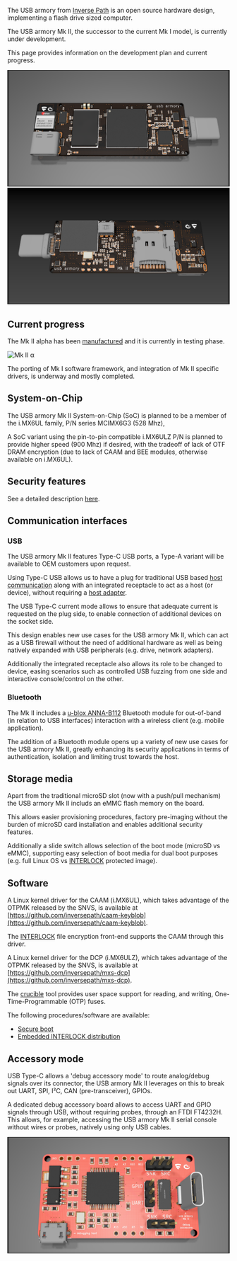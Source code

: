 The USB armory from [Inverse Path](https://inversepath.com) is an open source
hardware design, implementing a flash drive sized computer.

The USB armory Mk II, the successor to the current Mk I model, is currently
under development.

This page provides information on the development plan and current progress.

![Mk II Top](images/armory-mark-two-top.png)
![Mk II Bottom](images/armory-mark-two-bottom.png)

## Current progress

The Mk II alpha has been [manufactured](https://twitter.com/AndreaBarisani/status/1133263401826816000)
and it is currently in testing phase.

![Mk II α](https://pbs.twimg.com/media/D7opDhqWwAA_0Eb.jpg)

The porting of Mk I software framework, and integration of Mk II specific
drivers, is underway and mostly completed.

## System-on-Chip

The USB armory Mk II System-on-Chip (SoC) is planned to be a member of the
i.MX6UL family, P/N series MCIMX6G3 (528 Mhz),

A SoC variant using the pin-to-pin compatible i.MX6ULZ P/N is planned to
provide higher speed (900 Mhz) if desired, with the tradeoff of lack of OTF
DRAM encryption (due to lack of CAAM and BEE modules, otherwise available on
i.MX6UL).

## Security features

See a detailed description [here](https://github.com/inversepath/usbarmory/wiki/Hardware-security-features-(Mk-II)).

## Communication interfaces

### USB

The USB armory Mk II features Type-C USB ports, a Type-A variant will be
available to OEM customers upon request.

Using Type-C USB allows us to have a plug for traditional USB based
[host communication](https://github.com/inversepath/usbarmory/wiki/Host-communication)
along with an integrated receptacle to act as a host (or device), without requiring a
[host adapter](https://github.com/inversepath/usbarmory/wiki/Host-adapter).

The USB Type-C current mode allows to ensure that adequate current is
requested on the plug side, to enable connection of additional devices on the
socket side.

This design enables new use cases for the USB armory Mk II, which
can act as a USB firewall without the need of additional hardware as well as being
natively expanded with USB peripherals (e.g. drive, network adapters).

Additionally the integrated receptacle also allows its role to be changed to
device, easing scenarios such as controlled USB fuzzing from one side and
interactive console/control on the other.

### Bluetooth

The Mk II includes a [u-blox ANNA-B112](https://www.u-blox.com/en/product/anna-b112-module)
Bluetooth module for out-of-band (in relation to USB interfaces) interaction
with a wireless client (e.g. mobile application).

The addition of a Bluetooth module opens up a variety of new use cases for the
USB armory Mk II, greatly enhancing its security applications in terms of
authentication, isolation and limiting trust towards the host.

## Storage media

Apart from the traditional microSD slot (now with a push/pull mechanism) the
USB armory Mk II includs an eMMC flash memory on the board.

This allows easier provisioning procedures, factory pre-imaging without the
burden of microSD card installation and enables additional security features.

Additionally a slide switch allows selection of the boot mode (microSD vs
eMMC), supporting easy selection of boot media for dual boot purposes (e.g.
full Linux OS vs [INTERLOCK](https://github.com/inversepath/interlock)
protected image).

## Software

A Linux kernel driver for the CAAM (i.MX6UL), which takes advantage of the
OTPMK released by the SNVS, is available at
[https://github.com/inversepath/caam-keyblob](https://github.com/inversepath/caam-keyblob).

The [INTERLOCK](https://github.com/inversepath/interlock) file encryption
front-end supports the CAAM through this driver.

A Linux kernel driver for the DCP (i.MX6ULZ), which takes advantage of the
OTPMK released by the SNVS, is available at
[https://github.com/inversepath/mxs-dcp](https://github.com/inversepath/mxs-dcp).

The [crucible](https://github.com/inversepath/crucible) tool provides user
space support for reading, and writing, One-Time-Programmable (OTP) fuses.

The following procedures/software are available:

* [Secure boot](https://github.com/inversepath/usbarmory/wiki/Secure-boot-(Mk-II))
* [Embedded INTERLOCK distribution](https://github.com/inversepath/usbarmory/blob/master/software/buildroot/README-INTERLOCK-mark-two.md)

## Accessory mode

USB Type-C allows a 'debug accessory mode' to route analog/debug signals over
its connector, the USB armory Mk II leverages on this to break out UART, SPI,
I²C, CAN (pre-transceiver), GPIOs.

A dedicated debug accessory board allows to access UART and GPIO signals
through USB, without requiring probes, through an FTDI FT4232H. This allows,
for example, accessing the USB armory Mk II serial console without wires or
probes, natively using only USB cables.

![Mk II debug accessory](images/armory-mark-two-debug-accessory.png)
